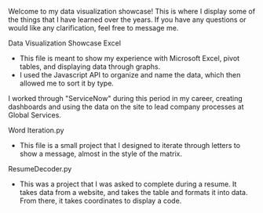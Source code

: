 Welcome to my data visualization showcase! This is where I display some of the things that I have learned over the years. If you have any questions or would like any clarification, feel free to message me.

Data Visualization Showcase Excel 
  - This file is meant to show my experience with Microsoft Excel, pivot tables, and displaying data through graphs. 
  - I used the Javascript API to organize and name the data, which then allowed me to sort it by type.

I worked through "ServiceNow" during this period in my career, creating dashboards and using the data on the site to lead company processes at Global Services.

Word Iteration.py
  - This file is a small project that I designed to iterate through letters to show a message, almost in the style of the matrix.

ResumeDecoder.py
 - This was a project that I was asked to complete during a resume. It takes data from a website, and takes the table and formats it into data. From there, it takes coordinates to display a code.
